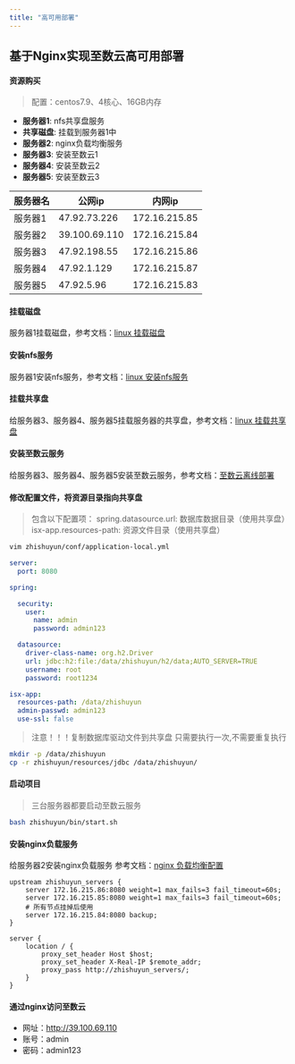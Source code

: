 ```yaml
---
title: "高可用部署"
---
```


## 基于Nginx实现至数云高可用部署

#### 资源购买

> 配置：centos7.9、4核心、16GB内存

- **服务器1**: nfs共享盘服务 
- **共享磁盘**: 挂载到服务器1中 
- **服务器2**: nginx负载均衡服务 
- **服务器3**: 安装至数云1 
- **服务器4**: 安装至数云2 
- **服务器5**: 安装至数云3

| 服务器名 | 公网ip          | 内网ip          |
|------|---------------|---------------|
| 服务器1 | 47.92.73.226  | 172.16.215.85 |
| 服务器2 | 39.100.69.110 | 172.16.215.84 |
| 服务器3 | 47.92.198.55  | 172.16.215.86 |
| 服务器4 | 47.92.1.129   | 172.16.215.87 |
| 服务器5 | 47.92.5.96    | 172.16.215.83 |

#### 挂载磁盘

服务器1挂载磁盘，参考文档：[linux 挂载磁盘](https://ispong.isxcode.com/os/linux/linux%20%E6%8C%82%E8%BD%BD%E7%A3%81%E7%9B%98/)

#### 安装nfs服务

服务器1安装nfs服务，参考文档：[linux 安装nfs服务](https://ispong.isxcode.com/os/linux/linux%20%E5%AE%89%E8%A3%85nfs%E6%9C%8D%E5%8A%A1/)

#### 挂载共享盘

给服务器3、服务器4、服务器5挂载服务器的共享盘，参考文档：[linux 挂载共享盘](https://ispong.isxcode.com/os/linux/linux%20%E6%8C%82%E8%BD%BD%E5%85%B1%E4%BA%AB%E7%A3%81%E7%9B%98/)

#### 安装至数云服务

给服务器3、服务器4、服务器5安装至数云服务，参考文档：[至数云离线部署](/docs/zh/1/2)

#### 修改配置文件，将资源目录指向共享盘

> 包含以下配置项：
> spring.datasource.url: 数据库数据目录（使用共享盘）
> isx-app.resources-path: 资源文件目录（使用共享盘）

```bash
vim zhishuyun/conf/application-local.yml
```

```yaml
server:
  port: 8080

spring:

  security:
    user:
      name: admin
      password: admin123

  datasource:
    driver-class-name: org.h2.Driver
    url: jdbc:h2:file:/data/zhishuyun/h2/data;AUTO_SERVER=TRUE
    username: root
    password: root1234

isx-app:
  resources-path: /data/zhishuyun
  admin-passwd: admin123
  use-ssl: false
```

> 注意！！！复制数据库驱动文件到共享盘 
> 只需要执行一次,不需要重复执行

```bash
mkdir -p /data/zhishuyun
cp -r zhishuyun/resources/jdbc /data/zhishuyun/
```

#### 启动项目

> 三台服务器都要启动至数云服务

```bash
bash zhishuyun/bin/start.sh
```

#### 安装nginx负载服务

给服务器2安装nginx负载服务
参考文档：[nginx 负载均衡配置](https://ispong.isxcode.com/vue/nginx/nginx%20%E8%B4%9F%E8%BD%BD%E5%9D%87%E8%A1%A1%E9%85%8D%E7%BD%AE/)

```wikitext
upstream zhishuyun_servers {
    server 172.16.215.86:8080 weight=1 max_fails=3 fail_timeout=60s;
    server 172.16.215.85:8080 weight=1 max_fails=3 fail_timeout=60s;
    # 所有节点挂掉后使用
    server 172.16.215.84:8080 backup;
}
   
server {
    location / {
        proxy_set_header Host $host;
        proxy_set_header X-Real-IP $remote_addr;
        proxy_pass http://zhishuyun_servers/;
    }
}
```

#### 通过nginx访问至数云

- 网址：http://39.100.69.110 
- 账号：admin 
- 密码：admin123